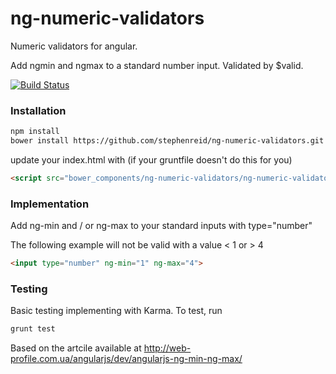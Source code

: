 # ng-numeric-validators
Numeric validators for angular.

Add ngmin and ngmax to a standard number input. Validated by $valid.

[![Build Status](https://travis-ci.org/stephenreid/ng-numeric-validators.svg?branch=master)](https://travis-ci.org/stephenreid/ng-numeric-validators)

### Installation

```bash
npm install
bower install https://github.com/stephenreid/ng-numeric-validators.git
```
update your index.html with (if your gruntfile doesn't do this for you)

```html
<script src="bower_components/ng-numeric-validators/ng-numeric-validators.js"></script>
```

### Implementation
Add ng-min and / or ng-max to your standard inputs with type="number"

The following example will not be valid with a value < 1 or > 4
```html
<input type="number" ng-min="1" ng-max="4">
```

### Testing
Basic testing implementing with Karma.
To test, run 
```bash
grunt test
```


Based on the artcile available at http://web-profile.com.ua/angularjs/dev/angularjs-ng-min-ng-max/
